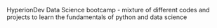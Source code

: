 HyperionDev Data Science bootcamp - mixture of different codes and projects to learn the fundamentals of python and data science
